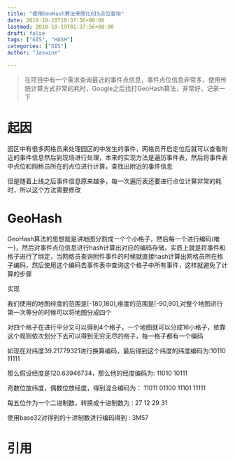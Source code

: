 ```yaml
---
title: "使用GeoHash算法来简化GIS点位查询"
date: 2018-10-18T10:37:56+08:00
lastmod: 2018-10-19T01:37:56+08:00
draft: false
tags: ["GIS", "HASH"]
categories: ["GIS"]
author: "Jaswine"

---
```


> 在项目中有一个需求查询最近的事件点信息，事件点位信息非常多，使用传统计算方式非常的耗时，Google之后找打GeoHash算法，非常好，记录一下

# 起因

园区中有很多网格员来处理园区的中发生的事件，网格员开启定位后就可以查看附近的事件信息然后到现场进行处理，本来的实现方法是遍历事件表，然后将事件表中点位和网格员所在的点位进行计算，查找出附近的事件信息

但是随着上线之后事件信息原来越多，每一次遍历表还要进行点位计算非常的耗时，所以这个方法需要修改

# GeoHash
GeoHash算法的思想就是讲地图分割成一个个小格子，然后每一个进行编码(唯一)，然后对事件点位信息进行hash计算出对应的编码存储，实质上就是将事件和格子进行了绑定，当网格员查询附件事件的时候就直接hash计算出网格员所在格子编码，然后使用这个编码去事件表中查询这个格子中所有事件，这样就避免了计算的步骤

实现

我们使用的地图经度的范围是[-180,180],维度的范围是[-90,90],对整个地图进行第一次等分的时候可以将地图分成四个



对四个格子在进行平分又可以得到4个格子，一个地图就可以分成16小格子，依靠这个规则依次划分下去可以得到无穷无尽的格子，每一格子都有一个编码

如现在对纬度39.21779321进行换算编码，最后得到这个纬度的纬度编码为:10110 11111

那么假设经度是120.63946734，那么他的经度编码为: 11010 10111



奇数位放纬度，偶数位放经度，得到混合编码为： 11011 01100 11101 11111

每五位作为一个二进制数，转换成十进制数为 : 27 12 29 31



使用base32对得到的十进制数进行编码得到 : 3M57

# 引用

